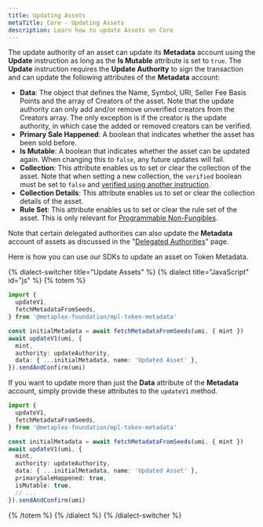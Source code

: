 ```yaml
---
title: Updating Assets
metaTitle: Core - Updating Assets
description: Learn how to update Assets on Core
---
```


The update authority of an asset can update its **Metadata** account using the **Update** instruction as long as the **Is Mutable** attribute is set to `true`. The **Update** instruction requires the **Update Authority** to sign the transaction and can update the following attributes of the **Metadata** account:

- **Data**: The object that defines the Name, Symbol, URI, Seller Fee Basis Points and the array of Creators of the asset. Note that the update authority can only add and/or remove unverified creators from the Creators array. The only exception is if the creator is the update authority, in which case the added or removed creators can be verified.
- **Primary Sale Happened**: A boolean that indicates whether the asset has been sold before.
- **Is Mutable**: A boolean that indicates whether the asset can be updated again. When changing this to `false`, any future updates will fail.
- **Collection**: This attribute enables us to set or clear the collection of the asset. Note that when setting a new collection, the `verified` boolean must be set to `false` and [verified using another instruction](/token-metadata/collections).
- **Collection Details**: This attribute enables us to set or clear the collection details of the asset.
- **Rule Set**: This attribute enables us to set or clear the rule set of the asset. This is only relevant for [Programmable Non-Fungibles](/token-metadata/pnfts).

Note that certain delegated authorities can also update the **Metadata** account of assets as discussed in the "[Delegated Authorities](/token-metadata/delegates)" page.

Here is how you can use our SDKs to update an asset on Token Metadata.

{% dialect-switcher title="Update Assets" %}
{% dialect title="JavaScript" id="js" %}
{% totem %}

```ts
import {
  updateV1,
  fetchMetadataFromSeeds,
} from '@metaplex-foundation/mpl-token-metadata'

const initialMetadata = await fetchMetadataFromSeeds(umi, { mint })
await updateV1(umi, {
  mint,
  authority: updateAuthority,
  data: { ...initialMetadata, name: 'Updated Asset' },
}).sendAndConfirm(umi)
```

If you want to update more than just the **Data** attribute of the **Metadata** account, simply provide these attributes to the `updateV1` method.

```ts
import {
  updateV1,
  fetchMetadataFromSeeds,
} from '@metaplex-foundation/mpl-token-metadata'

const initialMetadata = await fetchMetadataFromSeeds(umi, { mint })
await updateV1(umi, {
  mint,
  authority: updateAuthority,
  data: { ...initialMetadata, name: 'Updated Asset' },
  primarySaleHappened: true,
  isMutable: true,
  // ...
}).sendAndConfirm(umi)
```

{% /totem %}
{% /dialect %}
{% /dialect-switcher %}
